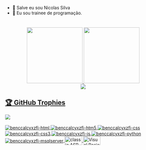 - 👋 Salve eu sou Nicolas Silva  </br>
- 👀 Eu sou trainee de programação.  </br>

<p align="center">
  <img style="height: 10px" src="https://github.com/demartini/demartini/blob/master/code.gif">
</p>

<div align="center">
  <a href="https://github.com/nicolas12-maker">
  <img height="180em" src="https://github-readme-stats.vercel.app/api?username=nicolas12-maker&show_icons=true&theme=dracula&include_all_commits=true&count_private=true&cache_seconds=1800"/>
  <img height="180em" src="https://github-readme-stats.vercel.app/api/top-langs/?username=nicolas12-maker&layout=compact&langs_count=7&theme=dracula&cache_seconds=1800"/>

</div>
  <div align="center">
  <img src="https://github-readme-streak-stats.herokuapp.com/?user=nicolas12-maker&theme=dark">
  </div>
  <h2>🏆 GitHub Trophies</h2>
<img src="https://github-profile-trophy.vercel.app/?username=nicolas12-maker&theme=nord&column=7" >

<div style="display: inline_block"><br>
   <img align="center" alt="benccalcyxzfi-html"  src="https://img.shields.io/badge/HTML-239120?style=for-the-badge&logo=html5&logoColor=white">
  <img align="center" alt="benccalcyxzfi-htm5"  src="https://img.shields.io/badge/HTML5-E34F26?style=for-the-badge&logo=html5&logoColor=white">
  <img align="center" alt="benccalcyxzfi-css"  src="https://img.shields.io/badge/CSS-239120?&style=for-the-badge&logo=css3&logoColor=white">
  <img align="center" alt="benccalcyxzfi-css3"  src="https://img.shields.io/badge/CSS3-1572B6?style=for-the-badge&logo=css3&logoColor=white">
  <img align="center" alt="benccalcyxzfi-js"  src="https://img.shields.io/badge/JavaScript-F7DF1E?style=for-the-badge&logo=javascript&logoColor=black">
  <img align="center" alt="benccalcyxzfi-python"  src="https://img.shields.io/badge/Python-14354C?style=for-the-badge&logo=python&logoColor=white">
  <img align="center" alt="benccalcyxzfi-msqlserver"  src="https://img.shields.io/badge/Microsoft_SQL_Server-CC2927?style=for-the-badge&logo=microsoft-
 sql-server&logoColor=white">
  <img align="center" alt="classic ASP (Active Server Pages)" height="28" width="56" src="https://user-images.githubusercontent.com/88748637/150883584-f1a99b8d-bd54-49de-b7ad-6b06c77f03d3.png">
  <img align="center" alt="Visual Basic 6" height="28" width="56" src="https://user-images.githubusercontent.com/88748637/150884149-e5d5cfce-f07c-4504-97fa-a00fd5741ad4.png">
</div>
